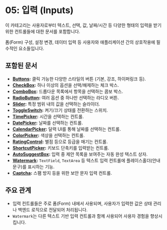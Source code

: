 # 05: 입력 (Inputs)

이 카테고리는 사용자로부터 텍스트, 선택, 값, 날짜/시간 등 다양한 형태의 입력을 받기 위한 컨트롤들에 대한 문서를 포함합니다.

폼(Form) 구성, 설정 변경, 데이터 입력 등 사용자와 애플리케이션 간의 상호작용에 필수적인 요소들입니다.

## 포함된 문서

*   **[Buttons](./Buttons.md):** 클릭 가능한 다양한 스타일의 버튼 (기본, 강조, 하이퍼링크 등).
*   **[CheckBox](./CheckBox.md):** 하나 이상의 옵션을 선택/해제하는 체크 박스.
*   **[ComboBox](./ComboBox.md):** 드롭다운 목록에서 항목을 선택하는 콤보 박스.
*   **[RadioButton](./RadioButton.md):** 여러 옵션 중 하나만 선택하는 라디오 버튼.
*   **[Slider](./Slider.md):** 특정 범위 내의 값을 선택하는 슬라이더.
*   **[ToggleSwitch](./ToggleSwitch.md):** 켜기/끄기 상태를 전환하는 스위치.
*   **[TimePicker](./TimePicker.md):** 시간을 선택하는 컨트롤.
*   **[DatePicker](./DatePicker.md):** 날짜를 선택하는 컨트롤.
*   **[CalendarPicker](./CalendarPicker.md):** 달력 UI를 통해 날짜를 선택하는 컨트롤.
*   **[ColorPicker](./ColorPicker.md):** 색상을 선택하는 컨트롤.
*   **[RatingControl](./RatingControl.md):** 별점 등으로 등급을 매기는 컨트롤.
*   **[ShortcutPicker](./ShortcutPicker.md):** 키보드 단축키를 입력받는 컨트롤.
*   **[AutoSuggestBox](./AutoSuggestBox.md):** 입력 중 제안 목록을 보여주는 자동 완성 텍스트 상자.
*   **[Watermark](./Watermark.md):** `TextField`, `TextArea` 등 텍스트 입력 컨트롤에 플레이스홀더(안내 문구)를 표시하는 기능.
*   **[Captcha](./Captcha.md):** 스팸 방지 등을 위한 보안 문자 입력 컨트롤.

## 주요 관계

*   입력 컨트롤들은 주로 폼(Form) 내에서 사용되며, 사용자가 입력한 값은 상태 관리나 백엔드 로직으로 전달되어 처리됩니다.
*   `Watermark`는 다른 텍스트 기반 입력 컨트롤과 함께 사용되어 사용자 경험을 향상시킵니다. 